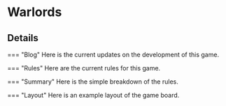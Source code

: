 # Warlords

## Details

=== "Blog"
    Here is the current updates on the development of this game.

=== "Rules"
    Here are the current rules for this game.

=== "Summary"
    Here is the simple breakdown of the rules.

=== "Layout"
    Here is an example layout of the game board.